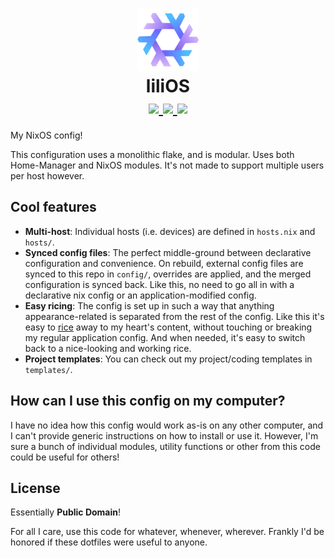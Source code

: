 <h1 align="center">
	<img src="./.github/assets/nixos-logo.png" width="100px"/>
	<br>
	liliOS
	<br>
	<div align="center">
		<a = href="https://nixos.org">
			<img src="https://img.shields.io/badge/NixOS-unstable-blue.svg?style=for-the-badge&labelColor=1E1E2E&logo=NixOS&logoColor=C6A0F6&color=A5ADCB">
		</a>
		<a href="https://github.com/leoluxo/dots/">
			<img src="https://img.shields.io/github/repo-size/leoluxo/dots?color=A5ADCB&labelColor=1E1E2E&style=for-the-badge&logo=github&logoColor=C6A0F6">
		</a>
		<a>
			<img src="https://img.shields.io/static/v1.svg?style=for-the-badge&label=License&message=CC0&colorA=1E1E2E&colorB=A5ADCB&logo=unlicense&logoColor=C6A0F6&"/>
		</a>
	</div>
</h1>

My NixOS config!

This configuration uses a monolithic flake, and is modular. Uses both Home-Manager and NixOS modules.
It's not made to support multiple users per host however.

## Cool features
- **Multi-host**: Individual hosts (i.e. devices) are defined in `hosts.nix` and `hosts/`.
- **Synced config files**: The perfect middle-ground between declarative configuration and convenience. On rebuild, external config files are synced to this repo in `config/`, overrides are applied, and the merged configuration is synced back. Like this, no need to go all in with a declarative nix config or an application-modified config.
- **Easy ricing**: The config is set up in such a way that anything appearance-related is separated from the rest of the config. Like this it's easy to [rice](https://www.reddit.com/r/unixporn) away to my heart's content, without touching or breaking my regular application config. And when needed, it's easy to switch back to a nice-looking and working rice.
- **Project templates**: You can check out my project/coding templates in `templates/`.

## How can I use this config on my computer?
I have no idea how this config would work as-is on any other computer, and I can't provide generic instructions on how to install or use it.
However, I'm sure a bunch of individual modules, utility functions or other from this code could be useful for others!

## License
Essentially **Public Domain**!

For all I care, use this code for whatever, whenever, wherever.
Frankly I'd be honored if these dotfiles were useful to anyone.
